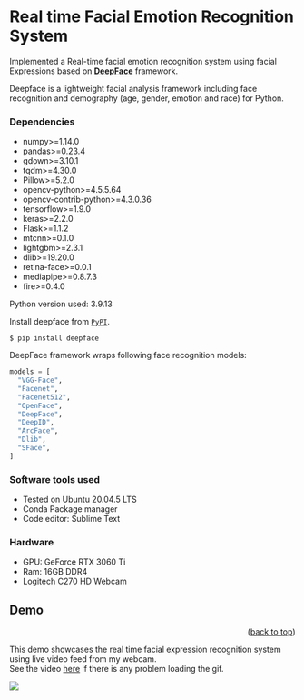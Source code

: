 # Real time Facial Emotion Recognition System

Implemented a Real-time facial emotion recognition system using facial Expressions based on [**DeepFace**](https://ieeexplore.ieee.org/document/9259802) framework. 

Deepface is a lightweight facial analysis framework including face recognition and demography (age, gender, emotion and race) for Python.



### Dependencies

* numpy>=1.14.0
* pandas>=0.23.4
* gdown>=3.10.1
* tqdm>=4.30.0
* Pillow>=5.2.0
* opencv-python>=4.5.5.64
* opencv-contrib-python>=4.3.0.36
* tensorflow>=1.9.0
* keras>=2.2.0
* Flask>=1.1.2
* mtcnn>=0.1.0
* lightgbm>=2.3.1
* dlib>=19.20.0
* retina-face>=0.0.1
* mediapipe>=0.8.7.3
* fire>=0.4.0

Python version used: 3.9.13


Install deepface from [`PyPI`](https://pypi.org/project/deepface/). 

```shell
$ pip install deepface
```

DeepFace framework wraps following face recognition models:
```python
models = [
  "VGG-Face", 
  "Facenet", 
  "Facenet512", 
  "OpenFace", 
  "DeepFace", 
  "DeepID", 
  "ArcFace", 
  "Dlib", 
  "SFace",
]
```

### Software tools used

* Tested on Ubuntu 20.04.5 LTS
* Conda Package manager
* Code editor: Sublime Text

### Hardware 

* GPU: GeForce RTX 3060 Ti
* Ram: 16GB DDR4  
* Logitech C270 HD Webcam


<!-- USAGE EXAMPLES -->
## Demo



<p align="right">(<a href="#top">back to top</a>)</p>

This demo showcases the real time facial expression recognition system using live video feed from my webcam.\
See the video [here](https://youtu.be/nYnkNjytiQI) if there is any problem loading the gif.
 
<img src="emotions_demo.gif"  align="center">
